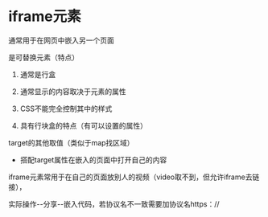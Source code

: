 # iframe元素

通常用于在网页中嵌入另一个页面

是可替换元素（特点）

1. 通常是行盒

2. 通常显示的内容取决于元素的属性

3. CSS不能完全控制其中的样式

4. 具有行块盒的特点（有可以设置的属性）

target的其他取值（类似于map找区域）

- 搭配target属性在嵌入的页面中打开自己的内容

iframe元素常用于在自己的页面放别人的视频（video取不到，但允许iframe去链接），

实际操作--分享--嵌入代码，若协议名不一致需要加协议名https：//